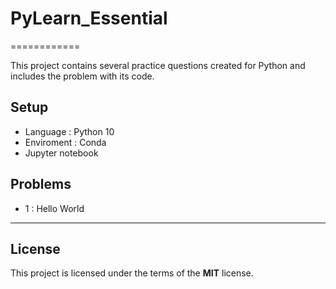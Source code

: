 # PyLearn_Essential

============

This project contains several practice questions created for Python and includes the problem with its code.





## Setup
- Language : Python 10
- Enviroment : Conda
- Jupyter notebook

## Problems
- 1 : Hello World

---

## License

This project is licensed under the terms of the **MIT** license.
